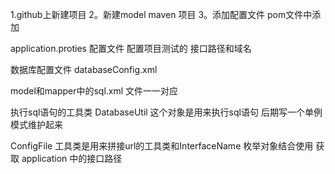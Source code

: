 1.github上新建项目
2。新建model maven 项目
3。添加配置文件 pom文件中添加

application.proties 配置文件 配置项目测试的 接口路径和域名

数据库配置文件 databaseConfig.xml

model和mapper中的sql.xml 文件一一对应

执行sql语句的工具类 DatabaseUtil 这个对象是用来执行sql语句 后期写一个单例 模式维护起来

ConfigFile 工具类是用来拼接url的工具类和InterfaceName 枚举对象结合使用 获取 application 中的接口路径
